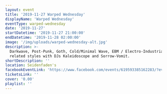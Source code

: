 ```yaml
---
layout: event
title: '2019-11-27 Warped Wednesday'
displayName: 'Warped Wednesday'
eventType: warped-wednesday
date: '2019-11-27'
startDatetime: '2019-11-27 21:00:00'
endDatetime: '2019-11-28 02:00:00'
image: '/img/uploads/warped-wednesday-alt.jpg'
description: >-
  Darkwave, Post-Punk, Goth, Cold/Minimal Wave, EBM / Electro-Industrial, Classic Alternative, and
  related styles with DJs Kaleidoscope and Sorrow-Vomit.
shortDescription: ''
location: Seidenfaden's
facebookEventLink: 'https://www.facebook.com/events/619593385162283/?event_time_id=619593425162279'
ticketsLink: ''
cover: '0.00'
playlist: ''
---
```

